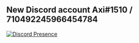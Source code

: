 ## New Discord account Axi#1510 / 710492245966454784

[![Discord Presence](https://lanyard.cnrad.dev/api/852821279136415745)](https://discord.com/users/710492245966454784)
<!---
Dorukuz/Dorukuz is a ✨ special ✨ repository because its `README.md` (this file) appears on your GitHub profile.
You can click the Preview link to take a look at your changes.
--->
